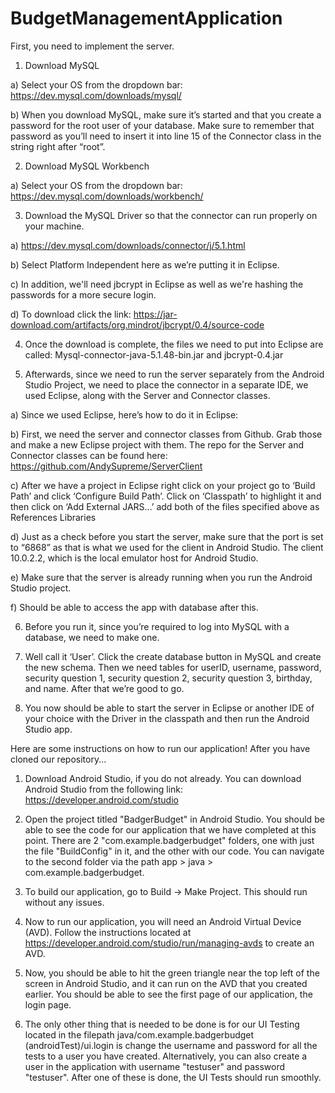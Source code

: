 # BudgetManagementApplication

First, you need to implement the server.

1. Download MySQL

a) Select your OS from the dropdown bar: https://dev.mysql.com/downloads/mysql/

b) When you download MySQL, make sure it’s started and that you create a password for the root user of your database. Make sure to remember that password as you’ll need to insert it into line 15 of the Connector class in the string right after “root”. 

2. Download MySQL Workbench

a) Select your OS from the dropdown bar: https://dev.mysql.com/downloads/workbench/

3. Download the MySQL Driver so that the connector can run properly on your machine. 

a) https://dev.mysql.com/downloads/connector/j/5.1.html

b) Select Platform Independent here as we’re putting it in Eclipse.

c) In addition, we'll need jbcrypt in Eclipse as well as we're hashing the passwords for a more secure login. 

d) To download click the link: https://jar-download.com/artifacts/org.mindrot/jbcrypt/0.4/source-code

4. Once the download is complete, the files we need to put into Eclipse are called: 
Mysql-connector-java-5.1.48-bin.jar and jbcrypt-0.4.jar

5. Afterwards, since we need to run the server separately from the Android Studio Project, we need to place the connector in a separate IDE, we used Eclipse, along with the Server and Connector classes. 

a) Since we used Eclipse, here’s how to do it in Eclipse: 

b) First, we need the server and connector classes from Github. Grab those and make a new Eclipse project with them. The repo for the Server and Connector classes can be found here: https://github.com/AndySupreme/ServerClient

c) After we have a project in Eclipse right click on your project go to ‘Build Path’ and click ‘Configure Build Path’. Click on ‘Classpath’ to highlight it and then click on ‘Add External JARS…’ add both of the files specified above as References Libraries

d) Just as a check before you start the server, make sure that the port is set to “6868” as that is what we used for the client in Android Studio. The client 10.0.2.2, which is the local emulator host for Android Studio. 

e) Make sure that the server is already running when you run the Android Studio project. 

f) Should be able to access the app with database after this.

6. Before you run it, since you’re required to log into MySQL with a database, we need to make one. 

7. Well call it ‘User’. Click the create database button in MySQL and create the new schema. Then we need tables for userID, username, password, security question 1, security question 2, security question 3, birthday, and name. After that we’re good to go.  

8. You now should be able to start the server in Eclipse or another IDE of your choice with the Driver in the classpath and then run the Android Studio app. 


Here are some instructions on how to run our application! After you have cloned our repository...
1. Download Android Studio, if you do not already. You can download Android Studio from the following link: https://developer.android.com/studio
2. Open the project titled "BadgerBudget" in Android Studio. You should be able to see the code for our application that we have completed at this point. There are 2 "com.example.badgerbudget" folders, one with just the file "BuildConfig" in it, and the other with our code. You can navigate to the second folder via the path app > java > com.example.badgerbudget. 
3. To build our application, go to Build -> Make Project. This should run without any issues.
4. Now to run our application, you will need an Android Virtual Device (AVD). Follow the instructions located at https://developer.android.com/studio/run/managing-avds to create an AVD. 
5. Now, you should be able to hit the green triangle near the top left of the screen in Android Studio, and it can run on the AVD that you created earlier. You should be able to see the first page of our application, the login page.

6. The only other thing that is needed to be done is for our UI Testing located in the filepath java/com.example.badgerbudget (androidTest)/ui.login is change the username and password for all the tests to a user you have created. Alternatively, you can also create a user in the application with username "testuser" and password "testuser". After one of these is done, the UI Tests should run smoothly. 
